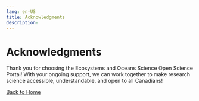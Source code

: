 ```yaml
---
lang: en-US
title: Acknowledgments
description:
---
```

# Acknowledgments

Thank you for choosing the Ecosystems and Oceans Science Open Science Portal! With your ongoing support, we can work together to make research science accessible, understandable, and open to all Canadians!

[Back to Home](/)